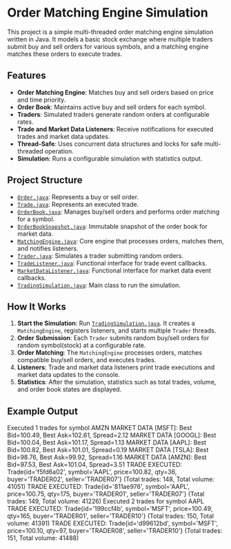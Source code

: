# Order Matching Engine Simulation

This project is a simple multi-threaded order matching engine simulation written in Java. It models a basic stock exchange where multiple traders submit buy and sell orders for various symbols, and a matching engine matches these orders to execute trades.

## Features

- **Order Matching Engine**: Matches buy and sell orders based on price and time priority.
- **Order Book**: Maintains active buy and sell orders for each symbol.
- **Traders**: Simulated traders generate random orders at configurable rates.
- **Trade and Market Data Listeners**: Receive notifications for executed trades and market data updates.
- **Thread-Safe**: Uses concurrent data structures and locks for safe multi-threaded operation.
- **Simulation**: Runs a configurable simulation with statistics output.

## Project Structure

- [`Order.java`](Order.java): Represents a buy or sell order.
- [`Trade.java`](Trade.java): Represents an executed trade.
- [`OrderBook.java`](OrderBook.java): Manages buy/sell orders and performs order matching for a symbol.
- [`OrderBookSnapshot.java`](OrderBookSnapshot.java): Immutable snapshot of the order book for market data.
- [`MatchingEngine.java`](MatchingEngine.java): Core engine that processes orders, matches them, and notifies listeners.
- [`Trader.java`](Trader.java): Simulates a trader submitting random orders.
- [`TradeListener.java`](TradeListener.java): Functional interface for trade event callbacks.
- [`MarketDataListener.java`](MarketDataListener.java): Functional interface for market data event callbacks.
- [`TradingSimulation.java`](TradingSimulation.java): Main class to run the simulation.

## How It Works

1. **Start the Simulation**: Run [`TradingSimulation.java`](TradingSimulation.java). It creates a `MatchingEngine`, registers listeners, and starts multiple `Trader` threads.
2. **Order Submission**: Each `Trader` submits random buy/sell orders for random symbol(stock) at a configurable rate.
3. **Order Matching**: The `MatchingEngine` processes orders, matches compatible buy/sell orders, and executes trades.
4. **Listeners**: Trade and market data listeners print trade executions and market data updates to the console.
5. **Statistics**: After the simulation, statistics such as total trades, volume, and order book states are displayed.

## Example Output

Executed 1 trades for symbol AMZN
MARKET DATA [MSFT]: Best Bid=100.49, Best Ask=102.61, Spread=2.12
MARKET DATA [GOOGL]: Best Bid=100.04, Best Ask=101.17, Spread=1.13
MARKET DATA [AAPL]: Best Bid=100.82, Best Ask=101.01, Spread=0.19
MARKET DATA [TSLA]: Best Bid=98.76, Best Ask=99.92, Spread=1.16
MARKET DATA [AMZN]: Best Bid=97.53, Best Ask=101.04, Spread=3.51
TRADE EXECUTED: Trade{id='f5fd6a02', symbol='AAPL', price=100.82, qty=36, buyer='TRADER02', seller='TRADER07'} (Total trades: 148, Total volume: 41051)
TRADE EXECUTED: Trade{id='811ae976', symbol='AAPL', price=100.75, qty=175, buyer='TRADER01', seller='TRADER07'} (Total trades: 149, Total volume: 41226)
Executed 2 trades for symbol AAPL
TRADE EXECUTED: Trade{id='199ccf4b', symbol='MSFT', price=100.49, qty=165, buyer='TRADER01', seller='TRADER10'} (Total trades: 150, Total volume: 41391)
TRADE EXECUTED: Trade{id='d99612bd', symbol='MSFT', price=100.10, qty=97, buyer='TRADER08', seller='TRADER10'} (Total trades: 151, Total volume: 41488)